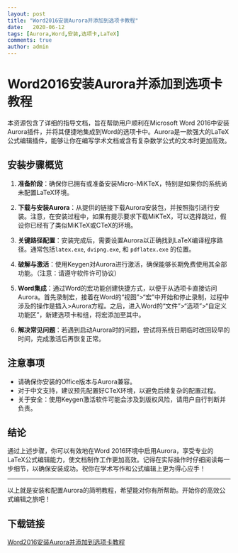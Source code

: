 ```yaml
---
layout: post
title: "Word2016安装Aurora并添加到选项卡教程"
date:   2020-06-12
tags: [Aurora,Word,安装,选项卡,LaTeX]
comments: true
author: admin
---
```

# Word2016安装Aurora并添加到选项卡教程

本资源包含了详细的指导文档，旨在帮助用户顺利在Microsoft Word 2016中安装Aurora插件，并将其便捷地集成到Word的选项卡中。Aurora是一款强大的LaTeX公式编辑插件，能够让你在编写学术文档或含有复杂数学公式的文本时更加高效。

## 安装步骤概览

1. **准备阶段**：确保你已拥有或准备安装Micro-MiKTeX，特别是如果你的系统尚未配置LaTeX环境。
   
2. **下载与安装Aurora**：从提供的链接下载Aurora安装包，并按照指引进行安装。注意，在安装过程中，如果有提示要求下载MiKTeX，可以选择跳过，假设你已经有了类似MiKTeX或CTeX的环境。

3. **关键路径配置**：安装完成后，需要设置Aurora以正确找到LaTeX编译程序路径。通常包括`latex.exe`, `dvipng.exe`, 和 `pdflatex.exe` 的位置。

4. **破解与激活**：使用Keygen对Aurora进行激活，确保能够长期免费使用其全部功能。（注意：请遵守软件许可协议）

5. **Word集成**：通过Word的宏功能创建快捷方式，以便于从选项卡直接访问Aurora。首先录制宏，接着在Word的“视图”>“宏”中开始和停止录制，过程中涉及的操作是插入>Aurora方程。之后，进入Word的“文件”>“选项”>“自定义功能区”，新建选项卡和组，将宏添加至其中。

6. **解决常见问题**：若遇到启动Aurora时的问题，尝试将系统日期临时改回较早的时间，完成激活后再恢复正常。

## 注意事项

- 请确保你安装的Office版本与Aurora兼容。
- 对于中文支持，建议预先配置好CTeX环境，以避免后续复杂的配置过程。
- 关于安全：使用Keygen激活软件可能会涉及到版权风险，请用户自行判断并负责。

## 结论

通过上述步骤，你可以有效地在Word 2016环境中启用Aurora，享受专业的LaTeX公式编辑能力，使文档制作工作更加高效。记得在实际操作时仔细阅读每一步细节，以确保安装成功。祝你在学术写作和公式编辑上更为得心应手！

---

以上就是安装和配置Aurora的简明教程，希望能对你有所帮助。开始你的高效公式编辑之旅吧！

## 下载链接

[Word2016安装Aurora并添加到选项卡教程](https://pan.quark.cn/s/fe06c9f5909d)